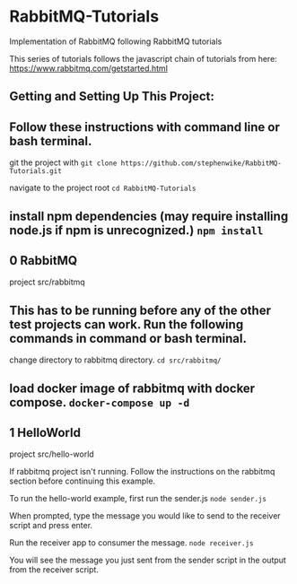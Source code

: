 # RabbitMQ-Tutorials
Implementation of RabbitMQ following RabbitMQ tutorials

This series of tutorials follows the javascript chain of tutorials from here:  
https://www.rabbitmq.com/getstarted.html

## Getting and Setting Up This Project:
Follow these instructions with command line or bash terminal.
-------------------------------------------------------------------
git the project with 
`git clone https://github.com/stephenwike/RabbitMQ-Tutorials.git`

navigate to the project root
`cd RabbitMQ-Tutorials`

install npm dependencies (may require installing node.js if npm is unrecognized.)
`npm install`
-------------------------------------------------------------------

## 0 RabbitMQ
project src/rabbitmq

This has to be running before any of the other test projects can work.
Run the following commands in command or bash terminal.
-----------------------------------------------------------------
change directory to rabbitmq directory.
```cd src/rabbitmq/```

load docker image of rabbitmq with docker compose.
```docker-compose up -d```
-----------------------------------------------------------------

## 1 HelloWorld
project src/hello-world

If rabbitmq project isn't running.  Follow the instructions on the rabbitmq section before continuing this example.

To run the hello-world example, first run the sender.js
`node sender.js`

When prompted, type the message you would like to send to the receiver script and press enter.

Run the receiver app to consumer the message.
`node receiver.js`

You will see the message you just sent from the sender script in the output from the receiver script.
